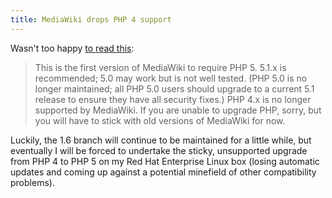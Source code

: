 ```yaml
---
title: MediaWiki drops PHP 4 support
---
```


Wasn't too happy [to read this](http://mail.wikipedia.org/pipermail/mediawiki-announce/2006-July/000049.html):

> This is the first version of MediaWiki to require PHP 5. 5.1.x is recommended; 5.0 may work but is not well tested. (PHP 5.0 is no longer maintained; all PHP 5.0 users should upgrade to a current 5.1 release to ensure they have all security fixes.) PHP 4.x is no longer supported by MediaWiki. If you are unable to upgrade PHP, sorry, but you will have to stick with old versions of MediaWiki for now.

Luckily, the 1.6 branch will continue to be maintained for a little while, but eventually I will be forced to undertake the sticky, unsupported upgrade from PHP 4 to PHP 5 on my Red Hat Enterprise Linux box (losing automatic updates and coming up against a potential minefield of other compatibility problems).
